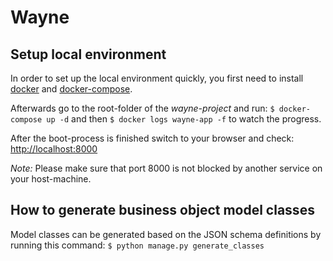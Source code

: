 # Wayne

## Setup local environment
In order to set up the local environment quickly, you first need to install [docker](https://docs.docker.com/install/#server) and [docker-compose](https://docs.docker.com/compose/install/).

Afterwards go to the root-folder of the _wayne-project_ and run:
`$ docker-compose up -d`
and then 
`$ docker logs wayne-app -f` 
to watch the progress.

After the boot-process is finished switch to your browser and check: [http://localhost:8000](http://localhost:8000)


_Note:_ Please make sure that port 8000 is not blocked by another service on your host-machine.



## How to generate business object model classes
Model classes can be generated based on the JSON schema definitions by running this command:
`$ python manage.py generate_classes`
